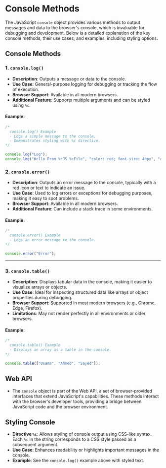 # Console Methods

The JavaScript `console` object provides various methods to output messages and data to the browser's console, which is invaluable for debugging and development. Below is a detailed explanation of the key console methods, their use cases, and examples, including styling options.

## Console Methods

### 1. `console.log()`
- **Description**: Outputs a message or data to the console.
- **Use Case**: General-purpose logging for debugging or tracking the flow of execution.
- **Browser Support**: Available in all modern browsers.
- **Additional Feature**: Supports multiple arguments and can be styled using `%c`.

#### Example:
```javascript
/*
  console.log() Example
  - Logs a simple message to the console.
  - Demonstrates styling with %c directive.
*/

console.log("Log");
console.log("Hello From %cJS %cFile", "color: red; font-size: 40px", "color: blue; font-size: 40px");
```



### 2. `console.error()`
- **Description**: Outputs an error message to the console, typically with a red icon or text to indicate an issue.
- **Use Case**: Used to log errors or exceptions for debugging purposes, making it easy to spot problems.
- **Browser Support**: Available in all modern browsers.
- **Additional Feature**: Can include a stack trace in some environments.

#### Example:
```javascript
/*
  console.error() Example
  - Logs an error message to the console.
*/

console.error("Error");
```


---

### 3. `console.table()`
- **Description**: Displays tabular data in the console, making it easier to visualize arrays or objects.
- **Use Case**: Ideal for inspecting structured data like arrays or object properties during debugging.
- **Browser Support**: Supported in most modern browsers (e.g., Chrome, Edge, Firefox).
- **Limitations**: May not render perfectly in all environments or older browsers.

#### Example:
```javascript
/*
  console.table() Example
  - Displays an array as a table in the console.
*/

console.table(["Osama", "Ahmed", "Sayed"]);
```


## Web API
- The `console` object is part of the Web API, a set of browser-provided interfaces that extend JavaScript's capabilities. These methods interact with the browser's developer tools, providing a bridge between JavaScript code and the browser environment.

## Styling Console
- **Directive `%c`**: Allows styling of console output using CSS-like syntax. Each `%c` in the string corresponds to a CSS style passed as a subsequent argument.
- **Use Case**: Enhances readability or highlights important messages in the console.
- **Example**: See the `console.log()` example above with styled text.

